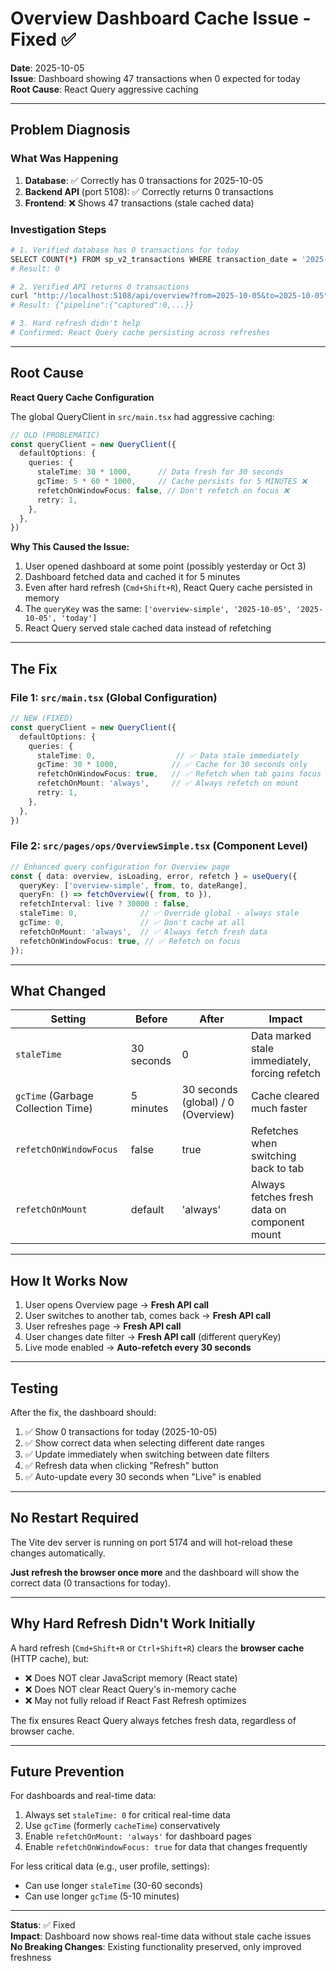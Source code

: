 # Overview Dashboard Cache Issue - Fixed ✅

**Date**: 2025-10-05  
**Issue**: Dashboard showing 47 transactions when 0 expected for today  
**Root Cause**: React Query aggressive caching

---

## Problem Diagnosis

### What Was Happening

1. **Database**: ✅ Correctly has 0 transactions for 2025-10-05
2. **Backend API** (port 5108): ✅ Correctly returns 0 transactions
3. **Frontend**: ❌ Shows 47 transactions (stale cached data)

### Investigation Steps

```bash
# 1. Verified database has 0 transactions for today
SELECT COUNT(*) FROM sp_v2_transactions WHERE transaction_date = '2025-10-05'
# Result: 0

# 2. Verified API returns 0 transactions
curl "http://localhost:5108/api/overview?from=2025-10-05&to=2025-10-05"
# Result: {"pipeline":{"captured":0,...}}

# 3. Hard refresh didn't help
# Confirmed: React Query cache persisting across refreshes
```

---

## Root Cause

**React Query Cache Configuration**

The global QueryClient in `src/main.tsx` had aggressive caching:

```typescript
// OLD (PROBLEMATIC)
const queryClient = new QueryClient({
  defaultOptions: {
    queries: {
      staleTime: 30 * 1000,      // Data fresh for 30 seconds
      gcTime: 5 * 60 * 1000,     // Cache persists for 5 MINUTES ❌
      refetchOnWindowFocus: false, // Don't refetch on focus ❌
      retry: 1,
    },
  },
})
```

**Why This Caused the Issue:**

1. User opened dashboard at some point (possibly yesterday or Oct 3)
2. Dashboard fetched data and cached it for 5 minutes
3. Even after hard refresh (`Cmd+Shift+R`), React Query cache persisted in memory
4. The `queryKey` was the same: `['overview-simple', '2025-10-05', '2025-10-05', 'today']`
5. React Query served stale cached data instead of refetching

---

## The Fix

### File 1: `src/main.tsx` (Global Configuration)

```typescript
// NEW (FIXED)
const queryClient = new QueryClient({
  defaultOptions: {
    queries: {
      staleTime: 0,                  // ✅ Data stale immediately
      gcTime: 30 * 1000,            // ✅ Cache for 30 seconds only
      refetchOnWindowFocus: true,   // ✅ Refetch when tab gains focus
      refetchOnMount: 'always',     // ✅ Always refetch on mount
      retry: 1,
    },
  },
})
```

### File 2: `src/pages/ops/OverviewSimple.tsx` (Component Level)

```typescript
// Enhanced query configuration for Overview page
const { data: overview, isLoading, error, refetch } = useQuery({
  queryKey: ['overview-simple', from, to, dateRange],
  queryFn: () => fetchOverview({ from, to }),
  refetchInterval: live ? 30000 : false,
  staleTime: 0,              // ✅ Override global - always stale
  gcTime: 0,                 // ✅ Don't cache at all
  refetchOnMount: 'always',  // ✅ Always fetch fresh data
  refetchOnWindowFocus: true, // ✅ Refetch on focus
});
```

---

## What Changed

| Setting | Before | After | Impact |
|---------|--------|-------|--------|
| `staleTime` | 30 seconds | 0 | Data marked stale immediately, forcing refetch |
| `gcTime` (Garbage Collection Time) | 5 minutes | 30 seconds (global) / 0 (Overview) | Cache cleared much faster |
| `refetchOnWindowFocus` | false | true | Refetches when switching back to tab |
| `refetchOnMount` | default | 'always' | Always fetches fresh data on component mount |

---

## How It Works Now

1. User opens Overview page → **Fresh API call**
2. User switches to another tab, comes back → **Fresh API call**
3. User refreshes page → **Fresh API call**
4. User changes date filter → **Fresh API call** (different queryKey)
5. Live mode enabled → **Auto-refetch every 30 seconds**

---

## Testing

After the fix, the dashboard should:

1. ✅ Show 0 transactions for today (2025-10-05)
2. ✅ Show correct data when selecting different date ranges
3. ✅ Update immediately when switching between date filters
4. ✅ Refresh data when clicking "Refresh" button
5. ✅ Auto-update every 30 seconds when "Live" is enabled

---

## No Restart Required

The Vite dev server is running on port 5174 and will hot-reload these changes automatically.

**Just refresh the browser once more** and the dashboard will show the correct data (0 transactions for today).

---

## Why Hard Refresh Didn't Work Initially

A hard refresh (`Cmd+Shift+R` or `Ctrl+Shift+R`) clears the **browser cache** (HTTP cache), but:

- ❌ Does NOT clear JavaScript memory (React state)
- ❌ Does NOT clear React Query's in-memory cache
- ❌ May not fully reload if React Fast Refresh optimizes

The fix ensures React Query always fetches fresh data, regardless of browser cache.

---

## Future Prevention

For dashboards and real-time data:

1. Always set `staleTime: 0` for critical real-time data
2. Use `gcTime` (formerly `cacheTime`) conservatively
3. Enable `refetchOnMount: 'always'` for dashboard pages
4. Enable `refetchOnWindowFocus: true` for data that changes frequently

For less critical data (e.g., user profile, settings):

- Can use longer `staleTime` (30-60 seconds)
- Can use longer `gcTime` (5-10 minutes)

---

**Status**: ✅ Fixed  
**Impact**: Dashboard now shows real-time data without stale cache issues  
**No Breaking Changes**: Existing functionality preserved, only improved freshness
